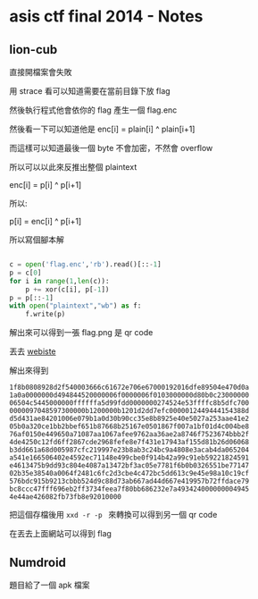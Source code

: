 # asis ctf final 2014 - Notes

## lion-cub

直接開檔案會失敗

用 strace 看可以知道需要在當前目錄下放 flag

然後執行程式他會依你的 flag 產生一個 flag.enc

然後看一下可以知道他是 enc[i] = plain[i] ^ plain[i+1]

而這樣可以知道最後一個 byte 不會加密，不然會 overflow

所以可以以此來反推出整個 plaintext

enc[i] = p[i] ^ p[i+1]

所以:

p[i] = enc[i] ^ p[i+1]

所以寫個腳本解
```python

c = open('flag.enc','rb').read()[::-1]
p = c[0]
for i in range(1,len(c)):
	p += xor(c[i], p[-1])
p = p[::-1]
with open("plaintext","wb") as f:
	f.write(p)
```

解出來可以得到一張 flag.png 是 qr code

丟去 [webiste](zxing.org)

解出來得到
```
1f8b0808928d2f540003666c61672e706e67000192016dfe89504e470d0a
1a0a0000000d494844520000006f0000006f0103000000d80b0c23000000
06504c5445000000ffffffa5d99fdd0000000274524e53ffffc8b5dfc700
0000097048597300000b1200000b1201d2dd7efc0000012449444154388d
d5d431ae84201006e079b1a0d30b90cc35e8b8925e40e5027a253aae41e2
05b0a320ce1bb2bbef651b87668b25167e0501867f007a1bf01d4c004be8
76af0150e449650a71087aa1067afee9762aa36ae2a8746f7523674bbb2f
4de4250c12fd6ff2867cde2968fefe8e7f431e17943af155d81b26d06068
b3dd661a68d005987cfc219997e23b8ab3c24bc9a4808e3acab4da065204
a541e166506402e4592ec71148e499cbe0f914b42a99c91eb59221824591
e4613475b9dd93c804e4087a13472bf3ac05e7781f6b0b0326551be77147
02b35e38540a0064f2481c6fc2d3cbe4c472bc5dd613c9e45e98a10c19cf
576bdc915b9213cbbb524d9c88d73ab667ad44d667e419957b72ffdace79
bc8ccc47fff696eb2ff3734feea7f80bb686232e7a493424000000004945
4e44ae426082fb73fb8e92010000
```

把這個存檔後用 `xxd -r -p ` 來轉換可以得到另一個 qr code

在丟去上面網站可以得到 flag


## Numdroid

題目給了一個 apk 檔案




